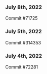 ### July 8th, 2022

Commit #71725

### July 5th, 2022

Commit #314353


### July 4th, 2022

Commit #72281
